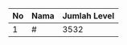 | No | Nama            | Jumlah Level |
|----|-----------------|--------------|
| 1  | #    |    3532        |
